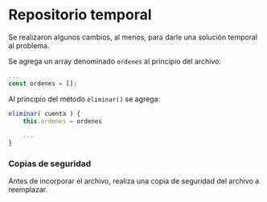# Repositorio temporal

Se realizaron algunos cambios, al menos, para darle una solución temporal al problema.

Se agrega un array denominado `ordenes` al principio del archivo:

``` js
...
const ordenes = [];
```

Al principio del método `èliminar()` se agrega:

``` js
eliminar( cuenta ) {
    this.ordenes = ordenes

    ...
}
```


### Copias de seguridad

Antes de incorporar el archivo, realiza una copia de seguridad del archivo a reemplazar.
